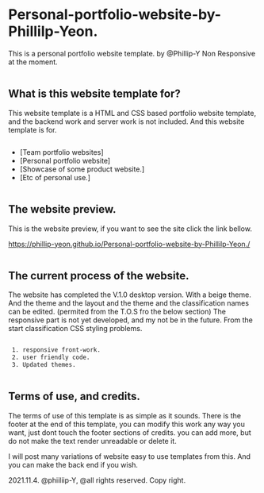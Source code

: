 # Personal-portfolio-website-by-Phillilp-Yeon.
This is a personal portfolio website template. by @Phillip-Y Non Responsive at the moment.

<p align="left"> <a href="https://twitter.com/" target="blank"><img src="https://img.shields.io/twitter/follow/?logo=twitter&style=for-the-badge" alt="" /></a> </p>

## What is this website template for?

This website template is a HTML and CSS based portfolio website template, and the backend work and server work is not included. And this website template is for.

<p align="left"> <a href="https://twitter.com/" target="blank"><img src="https://img.shields.io/twitter/follow/?logo=twitter&style=for-the-badge" alt="" /></a> </p>

- [Team portfolio websites]
- [Personal portfolio website]
- [Showcase of some product website.]
- [Etc of personal use.]

<p align="left"> <a href="https://twitter.com/" target="blank"><img src="https://img.shields.io/twitter/follow/?logo=twitter&style=for-the-badge" alt="" /></a> </p>

## The website preview.

This is the website preview, if you want to see the site click the link bellow.

 https://phillip-yeon.github.io/Personal-portfolio-website-by-Phillilp-Yeon./

<p align="left"> <a href="https://twitter.com/" target="blank"><img src="https://img.shields.io/twitter/follow/?logo=twitter&style=for-the-badge" alt="" /></a> </p>

## The current process of the website.

The website has completed the V.1.0 desktop version. With a beige theme. And the theme and the layout and the theme and the classification names can be edited. (permited from the T.O.S fro the below section) The responsive part is not yet developed, and my not be in the future. From the start classification CSS styling problems. 

<p align="left"> <a href="https://twitter.com/" target="blank"><img src="https://img.shields.io/twitter/follow/?logo=twitter&style=for-the-badge" alt="" /></a> </p>

```bash
 1. responsive front-work.
 2. user friendly code.
 3. Updated themes.
```

<p align="left"> <a href="https://twitter.com/" target="blank"><img src="https://img.shields.io/twitter/follow/?logo=twitter&style=for-the-badge" alt="" /></a> </p>

## Terms of use, and credits.

The terms of use of this template is as simple as it sounds. There is the footer at the end of this template, you can modify this work any way you want, just dont touch the footer sections of credits. you can add more, but do not make the text render unreadable or delete it.

I will post many variations of website easy to use templates from this. And you can make the back end if you wish. 


2021.11.4. @phiiliip-Y, @all rights reserved. Copy right.
